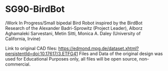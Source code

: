 # SG90-BirdBot
/Work In Progress/Small bipedal Bird Robot inspired by the BirdBot Research of the Alexander Badri-Sprowitz (Project Leader), Alborz Aghamaleki Sarvestani, Metin Sitti, Monica A. Daley (University of California, Irvine)

Link to original CAD files:  https://edmond.mpg.de/dataset.xhtml?persistentId=doi:10.17617/3.ETFG41
Files and Data of the original design was used for Educational Purposes only, all files will be open source, non-commercial.

